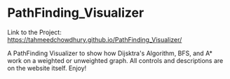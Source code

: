 # PathFinding_Visualizer

Link to the Project: https://tahmeedchowdhury.github.io/PathFinding_Visualizer/

A PathFinding Visualizer to show how Dijsktra's Algorithm, BFS, and A* work on a weighted or unweighted graph. All controls and descriptions are on the website itself. Enjoy!
